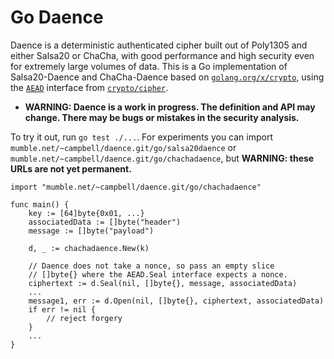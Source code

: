 Go Daence
=========

Daence is a deterministic authenticated cipher built out of Poly1305
and either Salsa20 or ChaCha, with good performance and high security
even for extremely large volumes of data.  This is a Go implementation
of Salsa20-Daence and ChaCha-Daence based on
[`golang.org/x/crypto`](https://pkg.go.dev/golang.org/x/crypto), using
the [`AEAD`](https://pkg.go.dev/crypto/cipher?tab=doc#AEAD) interface
from [`crypto/cipher`](https://pkg.go.dev/crypto/cipher).

- **WARNING: Daence is a work in progress.  The definition and API may
  change.  There may be bugs or mistakes in the security analysis.**

To try it out, run `go test ./...`.  For experiments you can import
`mumble.net/~campbell/daence.git/go/salsa20daence` or
`mumble.net/~campbell/daence.git/go/chachadaence`, but **WARNING: these
URLs are not yet permanent.**

```
import "mumble.net/~campbell/daence.git/go/chachadaence"

func main() {
	key := [64]byte{0x01, ...}
	associatedData := []byte("header")
	message := []byte("payload")

	d, _ := chachadaence.New(k)

	// Daence does not take a nonce, so pass an empty slice
	// []byte{} where the AEAD.Seal interface expects a nonce.
	ciphertext := d.Seal(nil, []byte{}, message, associatedData)
	...
	message1, err := d.Open(nil, []byte{}, ciphertext, associatedData)
	if err != nil {
		// reject forgery
	}
	...
}
```
